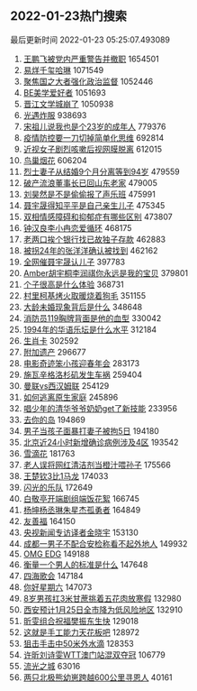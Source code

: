 ## 2022-01-23热门搜索 
最后更新时间 2022-01-23 05:25:07.493089 
1. [王鹏飞被党内严重警告并撤职](https://s.weibo.com/weibo?q=%23%E7%8E%8B%E9%B9%8F%E9%A3%9E%E8%A2%AB%E5%85%9A%E5%86%85%E4%B8%A5%E9%87%8D%E8%AD%A6%E5%91%8A%E5%B9%B6%E6%92%A4%E8%81%8C%23&Refer=top) 1654501
1. [易烊千玺哈琳](https://s.weibo.com/weibo?q=%23%E6%98%93%E7%83%8A%E5%8D%83%E7%8E%BA%E5%93%88%E7%90%B3%23&Refer=top) 1071549
1. [聚焦国之大者强化政治监督](https://s.weibo.com/weibo?q=%23%E8%81%9A%E7%84%A6%E5%9B%BD%E4%B9%8B%E5%A4%A7%E8%80%85%E5%BC%BA%E5%8C%96%E6%94%BF%E6%B2%BB%E7%9B%91%E7%9D%A3%23&Refer=top) 1052446
1. [BE美学爱好者](https://s.weibo.com/weibo?q=BE%E7%BE%8E%E5%AD%A6%E7%88%B1%E5%A5%BD%E8%80%85&Refer=top) 1051693
1. [晋江文学城崩了](https://s.weibo.com/weibo?q=%E6%99%8B%E6%B1%9F%E6%96%87%E5%AD%A6%E5%9F%8E%E5%B4%A9%E4%BA%86&Refer=top) 1050938
1. [光遇炸服](https://s.weibo.com/weibo?q=%23%E5%85%89%E9%81%87%E7%82%B8%E6%9C%8D%23&Refer=top) 938693
1. [宋祖儿说我也是个23岁的成年人](https://s.weibo.com/weibo?q=%23%E5%AE%8B%E7%A5%96%E5%84%BF%E8%AF%B4%E6%88%91%E4%B9%9F%E6%98%AF%E4%B8%AA23%E5%B2%81%E7%9A%84%E6%88%90%E5%B9%B4%E4%BA%BA%23&Refer=top) 779376
1. [疫情防控要一刀切掉简单化思维](https://s.weibo.com/weibo?q=%E7%96%AB%E6%83%85%E9%98%B2%E6%8E%A7%E8%A6%81%E4%B8%80%E5%88%80%E5%88%87%E6%8E%89%E7%AE%80%E5%8D%95%E5%8C%96%E6%80%9D%E7%BB%B4&Refer=top) 692814
1. [近视女子剧烈咳嗽后视网膜脱离](https://s.weibo.com/weibo?q=%23%E8%BF%91%E8%A7%86%E5%A5%B3%E5%AD%90%E5%89%A7%E7%83%88%E5%92%B3%E5%97%BD%E5%90%8E%E8%A7%86%E7%BD%91%E8%86%9C%E8%84%B1%E7%A6%BB%23&Refer=top) 612015
1. [鸟巢烟花](https://s.weibo.com/weibo?q=%E9%B8%9F%E5%B7%A2%E7%83%9F%E8%8A%B1&Refer=top) 606204
1. [烈士妻子从结婚9个月分离等到94岁](https://s.weibo.com/weibo?q=%23%E7%83%88%E5%A3%AB%E5%A6%BB%E5%AD%90%E4%BB%8E%E7%BB%93%E5%A9%9A9%E4%B8%AA%E6%9C%88%E5%88%86%E7%A6%BB%E7%AD%89%E5%88%B094%E5%B2%81%23&Refer=top) 479559
1. [破产流浪董事长已回山东老家](https://s.weibo.com/weibo?q=%23%E7%A0%B4%E4%BA%A7%E6%B5%81%E6%B5%AA%E8%91%A3%E4%BA%8B%E9%95%BF%E5%B7%B2%E5%9B%9E%E5%B1%B1%E4%B8%9C%E8%80%81%E5%AE%B6%23&Refer=top) 479005
1. [刘昊然是不是偷偷报了声乐班](https://s.weibo.com/weibo?q=%23%E5%88%98%E6%98%8A%E7%84%B6%E6%98%AF%E4%B8%8D%E6%98%AF%E5%81%B7%E5%81%B7%E6%8A%A5%E4%BA%86%E5%A3%B0%E4%B9%90%E7%8F%AD%23&Refer=top) 475991
1. [聂宇晟得知平平是自己亲生儿子](https://s.weibo.com/weibo?q=%23%E8%81%82%E5%AE%87%E6%99%9F%E5%BE%97%E7%9F%A5%E5%B9%B3%E5%B9%B3%E6%98%AF%E8%87%AA%E5%B7%B1%E4%BA%B2%E7%94%9F%E5%84%BF%E5%AD%90%23&Refer=top) 475345
1. [双相情感障碍和抑郁症有哪些区别](https://s.weibo.com/weibo?q=%23%E5%8F%8C%E7%9B%B8%E6%83%85%E6%84%9F%E9%9A%9C%E7%A2%8D%E5%92%8C%E6%8A%91%E9%83%81%E7%97%87%E6%9C%89%E5%93%AA%E4%BA%9B%E5%8C%BA%E5%88%AB%23&Refer=top) 473807
1. [钟汉良李小冉恋爱循环](https://s.weibo.com/weibo?q=%23%E9%92%9F%E6%B1%89%E8%89%AF%E6%9D%8E%E5%B0%8F%E5%86%89%E6%81%8B%E7%88%B1%E5%BE%AA%E7%8E%AF%23&Refer=top) 468175
1. [老两口挨个银行找已故独子存款](https://s.weibo.com/weibo?q=%23%E8%80%81%E4%B8%A4%E5%8F%A3%E6%8C%A8%E4%B8%AA%E9%93%B6%E8%A1%8C%E6%89%BE%E5%B7%B2%E6%95%85%E7%8B%AC%E5%AD%90%E5%AD%98%E6%AC%BE%23&Refer=top) 462883
1. [被拐24年的张洋洋确认被找到](https://s.weibo.com/weibo?q=%23%E8%A2%AB%E6%8B%9024%E5%B9%B4%E7%9A%84%E5%BC%A0%E6%B4%8B%E6%B4%8B%E7%A1%AE%E8%AE%A4%E8%A2%AB%E6%89%BE%E5%88%B0%23&Refer=top) 462162
1. [全网催聂宇晟认儿子](https://s.weibo.com/weibo?q=%23%E5%85%A8%E7%BD%91%E5%82%AC%E8%81%82%E5%AE%87%E6%99%9F%E8%AE%A4%E5%84%BF%E5%AD%90%23&Refer=top) 397783
1. [Amber胡宇桐李润祺你永远是我的宝贝](https://s.weibo.com/weibo?q=%23Amber%E8%83%A1%E5%AE%87%E6%A1%90%E6%9D%8E%E6%B6%A6%E7%A5%BA%E4%BD%A0%E6%B0%B8%E8%BF%9C%E6%98%AF%E6%88%91%E7%9A%84%E5%AE%9D%E8%B4%9D%23&Refer=top) 379801
1. [个子很高是什么体验](https://s.weibo.com/weibo?q=%23%E4%B8%AA%E5%AD%90%E5%BE%88%E9%AB%98%E6%98%AF%E4%BB%80%E4%B9%88%E4%BD%93%E9%AA%8C%23&Refer=top) 368731
1. [村里柯基烤火取暖烧着狗毛](https://s.weibo.com/weibo?q=%23%E6%9D%91%E9%87%8C%E6%9F%AF%E5%9F%BA%E7%83%A4%E7%81%AB%E5%8F%96%E6%9A%96%E7%83%A7%E7%9D%80%E7%8B%97%E6%AF%9B%23&Refer=top) 351155
1. [大龄未婚现象背后是什么](https://s.weibo.com/weibo?q=%23%E5%A4%A7%E9%BE%84%E6%9C%AA%E5%A9%9A%E7%8E%B0%E8%B1%A1%E8%83%8C%E5%90%8E%E6%98%AF%E4%BB%80%E4%B9%88%23&Refer=top) 348648
1. [消防员119胸牌背面是他的血型](https://s.weibo.com/weibo?q=%23%E6%B6%88%E9%98%B2%E5%91%98119%E8%83%B8%E7%89%8C%E8%83%8C%E9%9D%A2%E6%98%AF%E4%BB%96%E7%9A%84%E8%A1%80%E5%9E%8B%23&Refer=top) 330042
1. [1994年的华语乐坛是什么水平](https://s.weibo.com/weibo?q=%231994%E5%B9%B4%E7%9A%84%E5%8D%8E%E8%AF%AD%E4%B9%90%E5%9D%9B%E6%98%AF%E4%BB%80%E4%B9%88%E6%B0%B4%E5%B9%B3%23&Refer=top) 312184
1. [生肖卡](https://s.weibo.com/weibo?q=%E7%94%9F%E8%82%96%E5%8D%A1&Refer=top) 302592
1. [附加遗产](https://s.weibo.com/weibo?q=%E9%99%84%E5%8A%A0%E9%81%97%E4%BA%A7&Refer=top) 296677
1. [电影奇迹笨小孩迎春年会](https://s.weibo.com/weibo?q=%23%E7%94%B5%E5%BD%B1%E5%A5%87%E8%BF%B9%E7%AC%A8%E5%B0%8F%E5%AD%A9%E8%BF%8E%E6%98%A5%E5%B9%B4%E4%BC%9A%23&Refer=top) 283173
1. [施瓦辛格洛杉矶发生车祸](https://s.weibo.com/weibo?q=%23%E6%96%BD%E7%93%A6%E8%BE%9B%E6%A0%BC%E6%B4%9B%E6%9D%89%E7%9F%B6%E5%8F%91%E7%94%9F%E8%BD%A6%E7%A5%B8%23&Refer=top) 259404
1. [曼联vs西汉姆联](https://s.weibo.com/weibo?q=%E6%9B%BC%E8%81%94vs%E8%A5%BF%E6%B1%89%E5%A7%86%E8%81%94&Refer=top) 254129
1. [如何逃离原生家庭](https://s.weibo.com/weibo?q=%E5%A6%82%E4%BD%95%E9%80%83%E7%A6%BB%E5%8E%9F%E7%94%9F%E5%AE%B6%E5%BA%AD&Refer=top) 245896
1. [唱少年的清华爷爷奶奶get了新技能](https://s.weibo.com/weibo?q=%23%E5%94%B1%E5%B0%91%E5%B9%B4%E7%9A%84%E6%B8%85%E5%8D%8E%E7%88%B7%E7%88%B7%E5%A5%B6%E5%A5%B6get%E4%BA%86%E6%96%B0%E6%8A%80%E8%83%BD%23&Refer=top) 233956
1. [去你的岛](https://s.weibo.com/weibo?q=%23%E5%8E%BB%E4%BD%A0%E7%9A%84%E5%B2%9B%23&Refer=top) 194869
1. [男子当孩子面暴打妻子被拘5日](https://s.weibo.com/weibo?q=%23%E7%94%B7%E5%AD%90%E5%BD%93%E5%AD%A9%E5%AD%90%E9%9D%A2%E6%9A%B4%E6%89%93%E5%A6%BB%E5%AD%90%E8%A2%AB%E6%8B%985%E6%97%A5%23&Refer=top) 194180
1. [北京近24小时新增确诊病例涉及4区](https://s.weibo.com/weibo?q=%23%E5%8C%97%E4%BA%AC%E8%BF%9124%E5%B0%8F%E6%97%B6%E6%96%B0%E5%A2%9E%E7%A1%AE%E8%AF%8A%E7%97%85%E4%BE%8B%E6%B6%89%E5%8F%8A4%E5%8C%BA%23&Refer=top) 193542
1. [雪滴花](https://s.weibo.com/weibo?q=%E9%9B%AA%E6%BB%B4%E8%8A%B1&Refer=top) 181763
1. [老人误将网红清洁剂当橙汁喂孙子](https://s.weibo.com/weibo?q=%23%E8%80%81%E4%BA%BA%E8%AF%AF%E5%B0%86%E7%BD%91%E7%BA%A2%E6%B8%85%E6%B4%81%E5%89%82%E5%BD%93%E6%A9%99%E6%B1%81%E5%96%82%E5%AD%99%E5%AD%90%23&Refer=top) 175566
1. [王楚钦3比1马龙](https://s.weibo.com/weibo?q=%23%E7%8E%8B%E6%A5%9A%E9%92%A63%E6%AF%941%E9%A9%AC%E9%BE%99%23&Refer=top) 174033
1. [闪光的乐队](https://s.weibo.com/weibo?q=%E9%97%AA%E5%85%89%E7%9A%84%E4%B9%90%E9%98%9F&Refer=top) 172649
1. [白敬亭开端剧组端饭花絮](https://s.weibo.com/weibo?q=%23%E7%99%BD%E6%95%AC%E4%BA%AD%E5%BC%80%E7%AB%AF%E5%89%A7%E7%BB%84%E7%AB%AF%E9%A5%AD%E8%8A%B1%E7%B5%AE%23&Refer=top) 166745
1. [杨坤杨丞琳朱星杰孤勇者](https://s.weibo.com/weibo?q=%23%E6%9D%A8%E5%9D%A4%E6%9D%A8%E4%B8%9E%E7%90%B3%E6%9C%B1%E6%98%9F%E6%9D%B0%E5%AD%A4%E5%8B%87%E8%80%85%23&Refer=top) 164849
1. [友善福](https://s.weibo.com/weibo?q=%E5%8F%8B%E5%96%84%E7%A6%8F&Refer=top) 164150
1. [央视新闻专访译者金晓宇](https://s.weibo.com/weibo?q=%23%E5%A4%AE%E8%A7%86%E6%96%B0%E9%97%BB%E4%B8%93%E8%AE%BF%E8%AF%91%E8%80%85%E9%87%91%E6%99%93%E5%AE%87%23&Refer=top) 153130
1. [成都一男子不配合安检称看不起外地人](https://s.weibo.com/weibo?q=%23%E6%88%90%E9%83%BD%E4%B8%80%E7%94%B7%E5%AD%90%E4%B8%8D%E9%85%8D%E5%90%88%E5%AE%89%E6%A3%80%E7%A7%B0%E7%9C%8B%E4%B8%8D%E8%B5%B7%E5%A4%96%E5%9C%B0%E4%BA%BA%23&Refer=top) 149932
1. [OMG EDG](https://s.weibo.com/weibo?q=OMG%20EDG&Refer=top) 149188
1. [衡量一个男人的标准是什么](https://s.weibo.com/weibo?q=%23%E8%A1%A1%E9%87%8F%E4%B8%80%E4%B8%AA%E7%94%B7%E4%BA%BA%E7%9A%84%E6%A0%87%E5%87%86%E6%98%AF%E4%BB%80%E4%B9%88%23&Refer=top) 147648
1. [四海歌会](https://s.weibo.com/weibo?q=%23%E5%9B%9B%E6%B5%B7%E6%AD%8C%E4%BC%9A%23&Refer=top) 147184
1. [你好星期六](https://s.weibo.com/weibo?q=%E4%BD%A0%E5%A5%BD%E6%98%9F%E6%9C%9F%E5%85%AD&Refer=top) 147073
1. [8岁男孩扛3米甘蔗挑着五花肉放寒假](https://s.weibo.com/weibo?q=%238%E5%B2%81%E7%94%B7%E5%AD%A9%E6%89%9B3%E7%B1%B3%E7%94%98%E8%94%97%E6%8C%91%E7%9D%80%E4%BA%94%E8%8A%B1%E8%82%89%E6%94%BE%E5%AF%92%E5%81%87%23&Refer=top) 132980
1. [西安预计1月25日全市降为低风险地区](https://s.weibo.com/weibo?q=%23%E8%A5%BF%E5%AE%89%E9%A2%84%E8%AE%A11%E6%9C%8825%E6%97%A5%E5%85%A8%E5%B8%82%E9%99%8D%E4%B8%BA%E4%BD%8E%E9%A3%8E%E9%99%A9%E5%9C%B0%E5%8C%BA%23&Refer=top) 132910
1. [昕雯组合祝福樊振东生快](https://s.weibo.com/weibo?q=%23%E6%98%95%E9%9B%AF%E7%BB%84%E5%90%88%E7%A5%9D%E7%A6%8F%E6%A8%8A%E6%8C%AF%E4%B8%9C%E7%94%9F%E5%BF%AB%23&Refer=top) 129018
1. [这就是手工能力天花板吧](https://s.weibo.com/weibo?q=%23%E8%BF%99%E5%B0%B1%E6%98%AF%E6%89%8B%E5%B7%A5%E8%83%BD%E5%8A%9B%E5%A4%A9%E8%8A%B1%E6%9D%BF%E5%90%A7%23&Refer=top) 128972
1. [狙击手击中50米外水滴](https://s.weibo.com/weibo?q=%23%E7%8B%99%E5%87%BB%E6%89%8B%E5%87%BB%E4%B8%AD50%E7%B1%B3%E5%A4%96%E6%B0%B4%E6%BB%B4%23&Refer=top) 128353
1. [许昕刘诗雯WTT澳门站混双夺冠](https://s.weibo.com/weibo?q=%23%E8%AE%B8%E6%98%95%E5%88%98%E8%AF%97%E9%9B%AFWTT%E6%BE%B3%E9%97%A8%E7%AB%99%E6%B7%B7%E5%8F%8C%E5%A4%BA%E5%86%A0%23&Refer=top) 106779
1. [流光之城](https://s.weibo.com/weibo?q=%E6%B5%81%E5%85%89%E4%B9%8B%E5%9F%8E&Refer=top) 63016
1. [两只北极熊幼崽跨越600公里寻恩人](https://s.weibo.com/weibo?q=%23%E4%B8%A4%E5%8F%AA%E5%8C%97%E6%9E%81%E7%86%8A%E5%B9%BC%E5%B4%BD%E8%B7%A8%E8%B6%8A600%E5%85%AC%E9%87%8C%E5%AF%BB%E6%81%A9%E4%BA%BA%23&Refer=top) 40161
